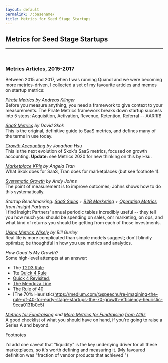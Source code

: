```yaml
---
layout: default
permalink: /:basename/
title: Metrics for Seed Stage Startups
---
```

## Metrics for Seed Stage Startups

----

<br/>

### Metrics Articles, 2015-2017

Between 2015 and 2017, when I was running Quandl and we were becoming more metrics-driven, I collected a set of my favourite articles and memos on startup metrics:

*[Pirate Metrics](https://www.slideshare.net/andreasklinger/startup-metrics-a-love-story) by Andreas Klinger*   
Before you measure anything, you need a framework to give context to your measurements.  The Pirate Metrics framework breaks down startup success into 5 steps: Acquisition, Activation, Revenue, Retention, Referral -- AARRR!  

*[SaaS Metrics](https://www.forentrepreneurs.com/saas-metrics-2/) by David Skok*  
This is the original, definitive guide to SaaS metrics, and defines many of the terms in use today.

*[Growth Accounting](https://medium.com/swlh/diligence-at-social-capital-part-1-accounting-for-user-growth-4a8a449fddfc) by Jonathan Hsu*  
This is the next evolution of Skok's SaaS metrics, focused on growth accounting.  **Update:** see Metrics 2020 for new thinking on this by Hsu.

*[Marketplace KPIs](https://versionone.vc/marketplace-kpi/) by Angela Tran*  
What Skok does for SaaS, Tran does for marketplaces (but see footnote 1).

*[Systematic Growth](https://firstround.com/review/indispensable-growth-frameworks-from-my-years-at-facebook-twitter-and-wealthfront/) by Andy Johns*  
The point of measurement is to improve outcomes; Johns shows how to do this systematically.

*Startup Benchmarking: [SaaS Sales](https://www.insightpartners.com/blog/insights-periodic-table-of-saas-sales-metrics) + [B2B Marketing](https://www.insightpartners.com/blog/insights-periodic-table-of-b2b-digital-marketing-metrics/) + [Operating Metrics](https://www.insightpartners.com/blog/insights-periodic-table-of-saas-financial-operating-metrics/) from Insight Partners*  
I find Insight Partners' annual periodic tables incredibly useful -- they tell you how much you should be spending on sales, onr marketing, on ops, and what kind of returns you should be getting from each of those investments.  

*[Using Metrics Wisely](http://abovethecrowd.com/2012/09/04/the-dangerous-seduction-of-the-lifetime-value-ltv-formula/) by Bill Gurley*  
Real life is more complicated than simple models suggest; don't blindly optimize; be thoughtful in how you use metrics and analytics.

*How Good Is My Growth?*  
Some high-level attempts at an answer:
- The [T2D3 Rule](https://www.battery.com/powered/helping-entrepreneurs-triple-triple-double-double-double-to-a-billion-dollar-company/)
- Tte [Quick 4 Rule](https://www.slideshare.net/03133938319/saastr) 
- [Quick 4 Revisited](https://www.slideshare.net/03133938319/numbers-that-actually-matter-finding-your-north-star), 
- [The Mendoza Line](https://www.scalevp.com/blog/understanding-the-mendoza-line-for-saas-growth)
- [The Rule of 40](https://feld.com/archives/2015/02/rule-40-healthy-saas-company.html) 
- [The 70% Heuristic(https://medium.com/@speechu/re-imagining-the-rule-of-40-for-early-stage-startups-the-70-growth-efficiency-heuristic-9cca0131b0c5)

*[Metrics for Fundraising](https://a16z.com/2015/08/21/16-metrics/) and [More Metrics for Fundraising from A16z](https://a16z.com/2015/09/23/16-more-metrics/)*    
A good checklist of what you should have on hand, if you're going to raise a Series A and beyond.




Footnotes 

I'd add one caveat that "liquidity" is the key underlying driver for all these marketplaces, so it's worth defining and measuring it.  (My favoured definition was "fraction of vendor products that achieved ")
